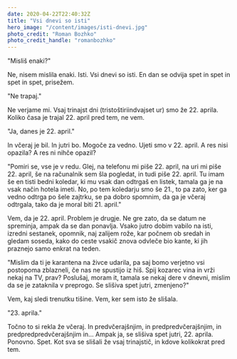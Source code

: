 ```yaml
---
date: 2020-04-22T22:40:32Z
title: "Vsi dnevi so isti"
hero_image: "/content/images/isti-dnevi.jpg"
photo_credit: "Roman Bozhko"
photo_credit_handle: "romanbozhko"
---
```


"Misliš enaki?"

Ne, nisem mislila enaki. Isti. Vsi dnevi so isti. En dan se odvija spet in spet in spet in spet, prisežem.

"Ne trapaj."

Ne verjame mi. Vsaj trinajst dni (tristoštiriindvajset ur) smo že 22. aprila. Koliko časa je trajal 22. april pred tem, ne vem.

"Ja, danes je 22. april."

In včeraj je bil. In jutri bo. Mogoče za vedno. Ujeti smo v 22. april. A res nisi opazila? A res ni nihče opazil?

"Pomiri se, vse je v redu. Glej, na telefonu mi piše 22. april, na uri mi piše 22. april, še na računalnik sem šla pogledat, in tudi piše 22. april. Tu imam še en tisti bedni koledar, ki mu vsak dan odtrgaš en listek, tamala ga je na vsak način hotela imeti. No, po tem koledarju smo še 21., to pa zato, ker ga vedno odtrga po šele zajtrku, se pa dobro spomnim, da ga je včeraj odtrgala, tako da je moral biti 21. april."

Vem, da je 22. april. Problem je drugje. Ne gre zato, da se datum ne spreminja, ampak da se dan ponavlja.
Vsako jutro dobim vabilo na isti, izredni sestanek, opomnik, naj zalijem rože, kar počnem ob sredah in gledam soseda, kako do ceste vsakič znova odvleče bio kante, ki jih praznejo samo enkrat na teden.

"Mislim da ti je karantena na živce udarila, pa saj bomo verjetno vsi postopoma zblazneli, če nas ne spustijo iz hiš. Spij kozarec vina in vrži nekaj na TV, prav? Poslušaj, moram it, tamala se nekaj dere v dnevni, mislim da se je zataknila v preprogo. Se slišiva spet jutri, zmenjeno?"

Vem, kaj sledi trenutku tišine. Vem, ker sem isto že slišala.

"23. aprila."

Točno to si rekla že včeraj. In predvčerajšnjim, in predpredvčerajšnjim, in predpredpredvčerajšnjim in... Ampak ja, se slišiva spet jutri, 22. aprila. Ponovno. Spet. Kot sva se slišali že vsaj trinajstič, in kdove kolikokrat pred tem.
